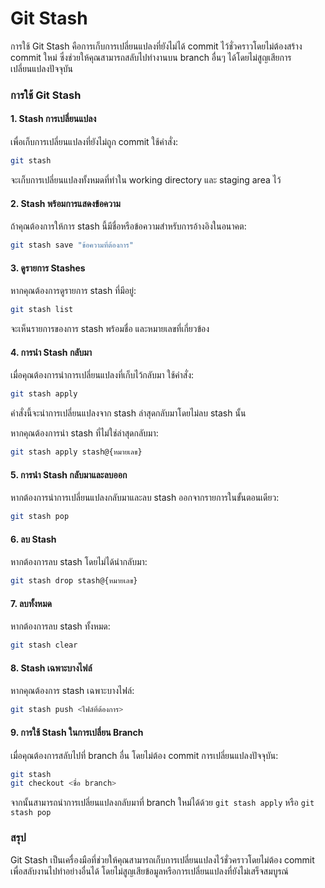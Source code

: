 # Git Stash

การใช้ Git Stash คือการเก็บการเปลี่ยนแปลงที่ยังไม่ได้ commit ไว้ชั่วคราวโดยไม่ต้องสร้าง commit ใหม่ ซึ่งช่วยให้คุณสามารถสลับไปทำงานบน branch อื่นๆ ได้โดยไม่สูญเสียการเปลี่ยนแปลงปัจจุบัน

### การใช้ Git Stash

#### 1. **Stash การเปลี่ยนแปลง**
เพื่อเก็บการเปลี่ยนแปลงที่ยังไม่ถูก commit ใช้คำสั่ง:
```bash
git stash
```
จะเก็บการเปลี่ยนแปลงทั้งหมดที่ทำใน working directory และ staging area ไว้

#### 2. **Stash พร้อมการแสดงข้อความ**
ถ้าคุณต้องการให้การ stash นี้มีชื่อหรือข้อความสำหรับการอ้างอิงในอนาคต:
```bash
git stash save "ข้อความที่ต้องการ"
```

#### 3. **ดูรายการ Stashes**
หากคุณต้องการดูรายการ stash ที่มีอยู่:
```bash
git stash list
```
จะเห็นรายการของการ stash พร้อมชื่อ และหมายเลขที่เกี่ยวข้อง

#### 4. **การนำ Stash กลับมา**
เมื่อคุณต้องการนำการเปลี่ยนแปลงที่เก็บไว้กลับมา ใช้คำสั่ง:
```bash
git stash apply
```
คำสั่งนี้จะนำการเปลี่ยนแปลงจาก stash ล่าสุดกลับมาโดยไม่ลบ stash นั้น

หากคุณต้องการนำ stash ที่ไม่ใช่ล่าสุดกลับมา:
```bash
git stash apply stash@{หมายเลข}
```

#### 5. **การนำ Stash กลับมาและลบออก**
หากต้องการนำการเปลี่ยนแปลงกลับมาและลบ stash ออกจากรายการในขั้นตอนเดียว:
```bash
git stash pop
```

#### 6. **ลบ Stash**
หากต้องการลบ stash โดยไม่ได้นำกลับมา:
```bash
git stash drop stash@{หมายเลข}
```

#### 7. **ลบทั้งหมด**
หากต้องการลบ stash ทั้งหมด:
```bash
git stash clear
```

#### 8. **Stash เฉพาะบางไฟล์**
หากคุณต้องการ stash เฉพาะบางไฟล์:
```bash
git stash push <ไฟล์ที่ต้องการ>
```

#### 9. **การใช้ Stash ในการเปลี่ยน Branch**
เมื่อคุณต้องการสลับไปที่ branch อื่น โดยไม่ต้อง commit การเปลี่ยนแปลงปัจจุบัน:
```bash
git stash
git checkout <ชื่อ branch>
```
จากนั้นสามารถนำการเปลี่ยนแปลงกลับมาที่ branch ใหม่ได้ด้วย `git stash apply` หรือ `git stash pop`

### สรุป
Git Stash เป็นเครื่องมือที่ช่วยให้คุณสามารถเก็บการเปลี่ยนแปลงไว้ชั่วคราวโดยไม่ต้อง commit เพื่อสลับงานไปทำอย่างอื่นได้ โดยไม่สูญเสียข้อมูลหรือการเปลี่ยนแปลงที่ยังไม่เสร็จสมบูรณ์